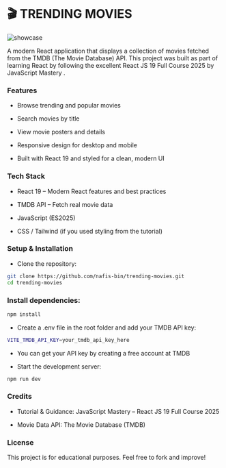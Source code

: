 # 🎬 TRENDING MOVIES

![showcase](./showcase.gif)

A modern React application that displays a collection of movies fetched from the TMDB (The Movie Database) API. This project was built as part of learning React by following the excellent React JS 19 Full Course 2025 by JavaScript Mastery
.

### Features

- Browse trending and popular movies

- Search movies by title

- View movie posters and details

- Responsive design for desktop and mobile

- Built with React 19 and styled for a clean, modern UI

### Tech Stack

- React 19 – Modern React features and best practices

- TMDB API – Fetch real movie data

- JavaScript (ES2025)

- CSS / Tailwind (if you used styling from the tutorial)

### Setup & Installation

- Clone the repository:

```bash
git clone https://github.com/nafis-bin/trending-movies.git
cd trending-movies
```


### Install dependencies:

```bash
npm install
```


- Create a .env file in the root folder and add your TMDB API key:

```bash
VITE_TMDB_API_KEY=your_tmdb_api_key_here
```

- You can get your API key by creating a free account at TMDB

- Start the development server:

```bash
npm run dev
```

### Credits

- Tutorial & Guidance: JavaScript Mastery
 – React JS 19 Full Course 2025

- Movie Data API: The Movie Database (TMDB)

### License

This project is for educational purposes. Feel free to fork and improve!